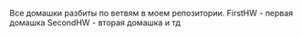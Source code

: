 Все домашки разбиты по ветвям в моем репозитории.
FirstHW - первая домашка
SecondHW - вторая домашка и тд
